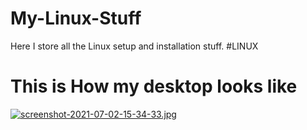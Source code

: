# My-Linux-Stuff
Here I store all the Linux setup and installation stuff.
#LINUX

# This is How my desktop looks like
[![screenshot-2021-07-02-15-34-33.jpg](https://i.postimg.cc/kg0WW3ML/screenshot-2021-07-02-15-34-33.jpg)](https://postimg.cc/VJFSchCF)
